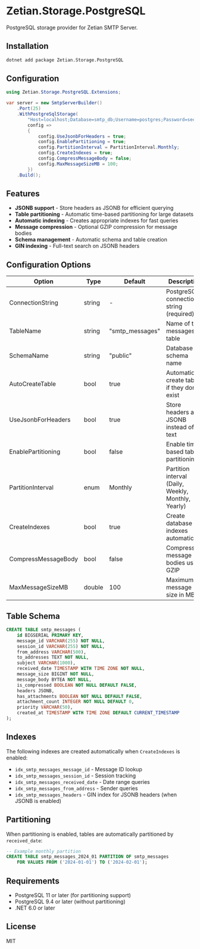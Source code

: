 # Zetian.Storage.PostgreSQL

PostgreSQL storage provider for Zetian SMTP Server.

## Installation

```bash
dotnet add package Zetian.Storage.PostgreSQL
```

## Configuration

```csharp
using Zetian.Storage.PostgreSQL.Extensions;

var server = new SmtpServerBuilder()
    .Port(25)
    .WithPostgreSqlStorage(
        "Host=localhost;Database=smtp_db;Username=postgres;Password=secret",
        config =>
        {
            config.UseJsonbForHeaders = true;
            config.EnablePartitioning = true;
            config.PartitionInterval = PartitionInterval.Monthly;
            config.CreateIndexes = true;
            config.CompressMessageBody = false;
            config.MaxMessageSizeMB = 100;
        })
    .Build();
```

## Features

- **JSONB support** - Store headers as JSONB for efficient querying
- **Table partitioning** - Automatic time-based partitioning for large datasets
- **Automatic indexing** - Creates appropriate indexes for fast queries
- **Message compression** - Optional GZIP compression for message bodies
- **Schema management** - Automatic schema and table creation
- **GIN indexing** - Full-text search on JSONB headers

## Configuration Options

| Option | Type | Default | Description |
|--------|------|---------|-------------|
| ConnectionString | string | - | PostgreSQL connection string (required) |
| TableName | string | "smtp_messages" | Name of the messages table |
| SchemaName | string | "public" | Database schema name |
| AutoCreateTable | bool | true | Automatically create tables if they don't exist |
| UseJsonbForHeaders | bool | true | Store headers as JSONB instead of text |
| EnablePartitioning | bool | false | Enable time-based table partitioning |
| PartitionInterval | enum | Monthly | Partition interval (Daily, Weekly, Monthly, Yearly) |
| CreateIndexes | bool | true | Create database indexes automatically |
| CompressMessageBody | bool | false | Compress message bodies using GZIP |
| MaxMessageSizeMB | double | 100 | Maximum message size in MB |

## Table Schema

```sql
CREATE TABLE smtp_messages (
    id BIGSERIAL PRIMARY KEY,
    message_id VARCHAR(255) NOT NULL,
    session_id VARCHAR(255) NOT NULL,
    from_address VARCHAR(500),
    to_addresses TEXT NOT NULL,
    subject VARCHAR(1000),
    received_date TIMESTAMP WITH TIME ZONE NOT NULL,
    message_size BIGINT NOT NULL,
    message_body BYTEA NOT NULL,
    is_compressed BOOLEAN NOT NULL DEFAULT FALSE,
    headers JSONB,
    has_attachments BOOLEAN NOT NULL DEFAULT FALSE,
    attachment_count INTEGER NOT NULL DEFAULT 0,
    priority VARCHAR(50),
    created_at TIMESTAMP WITH TIME ZONE DEFAULT CURRENT_TIMESTAMP
);
```

## Indexes

The following indexes are created automatically when `CreateIndexes` is enabled:

- `idx_smtp_messages_message_id` - Message ID lookup
- `idx_smtp_messages_session_id` - Session tracking
- `idx_smtp_messages_received_date` - Date range queries
- `idx_smtp_messages_from_address` - Sender queries
- `idx_smtp_messages_headers` - GIN index for JSONB headers (when JSONB is enabled)

## Partitioning

When partitioning is enabled, tables are automatically partitioned by `received_date`:

```sql
-- Example monthly partition
CREATE TABLE smtp_messages_2024_01 PARTITION OF smtp_messages
    FOR VALUES FROM ('2024-01-01') TO ('2024-02-01');
```

## Requirements

- PostgreSQL 11 or later (for partitioning support)
- PostgreSQL 9.4 or later (without partitioning)
- .NET 6.0 or later

## License

MIT
